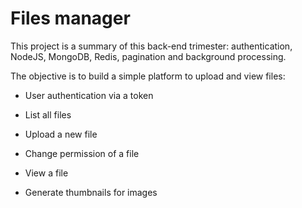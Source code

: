 # Files manager

This project is a summary of this back-end trimester: authentication, NodeJS, MongoDB, Redis, pagination and background processing.

The objective is to build a simple platform to upload and view files:

* User authentication via a token

* List all files

* Upload a new file

* Change permission of a file

* View a file

* Generate thumbnails for images
